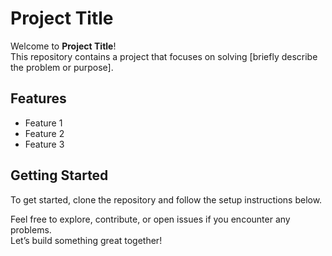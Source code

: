 # Project Title

Welcome to **Project Title**!  
This repository contains a project that focuses on solving [briefly describe the problem or purpose].

## Features
- Feature 1
- Feature 2
- Feature 3

## Getting Started
To get started, clone the repository and follow the setup instructions below.

Feel free to explore, contribute, or open issues if you encounter any problems.  
Let’s build something great together!
